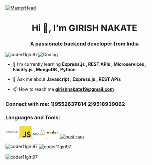 [![MasterHead](https://camo.githubusercontent.com/ba9f3bd30647e352a3f5e1e45eb45c6ec7bad6155cd16aaedf4a426738da0ca5/68747470733a2f2f696e646f616e616c79746963612e636f6d2f7374617469632f696d616765732f62616e6e6572722e676966)](https://coder11giri97.io)
<h1 align="center">Hi 👋, I'm GIRISH NAKATE</h1>
<h3 align="center">A passionate backend developer from India</h3>
<img align="right" alt="Coding" width="400" src="https://www.techbabble.zone/content/images/2021/07/46207-programmer-1.gif">

<p align="left"> <img src="https://komarev.com/ghpvc/?username=coder11giri97&label=Profile%20views&color=0e75b6&style=flat" alt="coder11giri97" /> </p>

- 🌱 I’m currently learning **Express.js , REST APIs , Microservices , Fastify.js , MongoDB , Python**

- 💬 Ask me about **Javascript , Express.js , REST APIs**

- 📫 How to reach me **girishnakate19@gmail.com**

<h3 align="left">Connect with me: 1)9552637814   2)9518939062 </h3>
<p align="left">
</p>

<h3 align="left">Languages and Tools:</h3>
<p align="left"> <a href="https://expressjs.com" target="_blank" rel="noreferrer"> <img src="https://raw.githubusercontent.com/devicons/devicon/master/icons/express/express-original-wordmark.svg" alt="express" width="40" height="40"/> </a> <a href="https://developer.mozilla.org/en-US/docs/Web/JavaScript" target="_blank" rel="noreferrer"> <img src="https://raw.githubusercontent.com/devicons/devicon/master/icons/javascript/javascript-original.svg" alt="javascript" width="40" height="40"/> </a> <a href="https://www.mysql.com/" target="_blank" rel="noreferrer"> <img src="https://raw.githubusercontent.com/devicons/devicon/master/icons/mysql/mysql-original-wordmark.svg" alt="mysql" width="40" height="40"/> </a> <a href="https://nodejs.org" target="_blank" rel="noreferrer"> <img src="https://raw.githubusercontent.com/devicons/devicon/master/icons/nodejs/nodejs-original-wordmark.svg" alt="nodejs" width="40" height="40"/> </a> <a href="https://postman.com" target="_blank" rel="noreferrer"> <img src="https://www.vectorlogo.zone/logos/getpostman/getpostman-icon.svg" alt="postman" width="40" height="40"/> </a> </p>

<p><img align="left" src="https://github-readme-stats.vercel.app/api/top-langs?username=coder11giri97&show_icons=true&locale=en&layout=compact" alt="coder11giri97" /></p>

<p>&nbsp;<img align="center" src="https://github-readme-stats.vercel.app/api?username=coder11giri97&show_icons=true&locale=en" alt="coder11giri97" /></p>

<p><img align="center" src="https://github-readme-streak-stats.herokuapp.com/?user=coder11giri97&" alt="coder11giri97" /></p>
